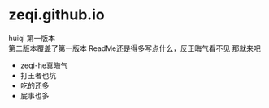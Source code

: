 # zeqi.github.io
huiqi
第一版本
<br>第二版本覆盖了第一版本
ReadMe还是得多写点什么，反正晦气看不见
那就来吧
- zeqi-he真晦气
- 打王者也坑
- 吃的还多
- 屁事也多
